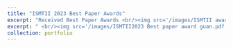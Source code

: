 ```yaml
---
title: "ISMTII 2023 Best Paper Awards"
excerpt: "Received Best Paper Awards <br/><img src='/images/ISMTII awards.jpeg'>"
excerpt: " <br/><img src='/images/ISMTII2023 Best paper award guan.pdf'>"
collection: portfolio
---
```



